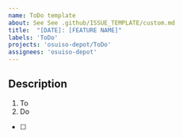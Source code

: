 ```yaml
---
name: ToDo template
about: See See .github/ISSUE_TEMPLATE/custom.md
title:  "[DATE]: [FEATURE NAME]"
labels: 'ToDo'
projects: 'osuiso-depot/ToDo'
assignees: 'osuiso-depot'
---
```



## Description

1. To
2. Do

- [ ] 
